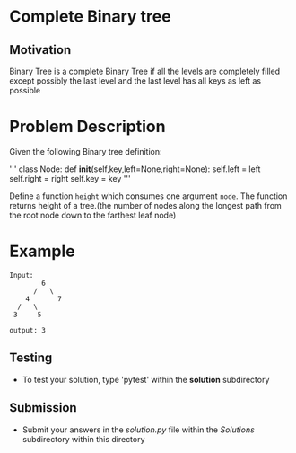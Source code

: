 # Complete Binary tree

## Motivation
Binary Tree is a complete Binary Tree if all the levels are completely filled except possibly the last level and the last level has all keys as left as possible

# Problem Description
Given the following Binary tree definition:

'''
class Node: 
	def __init__(self,key,left=None,right=None): 
		self.left = left
		self.right = right
		self.key = key
'''


Define a function `height` which consumes one argument `node`. The function returns height of a tree.(the number of nodes along the longest path from the root node down to the farthest leaf node)

# Example 
```
Input:
        6
      /   \
    4       7
  /   \
 3     5
 
output: 3

```
## Testing
* To test your solution, type 'pytest' within the **solution** subdirectory

## Submission
* Submit your answers in the *solution.py* file within the *Solutions* subdirectory within this directory